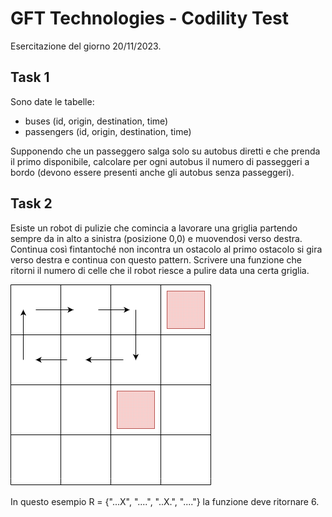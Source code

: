 # GFT Technologies - Codility Test

Esercitazione del giorno 20/11/2023.

## Task 1

Sono date le tabelle:
- buses (id, origin, destination, time)
- passengers (id, origin, destination, time)

Supponendo che un passeggero salga solo su autobus diretti e che prenda il primo disponibile, calcolare per ogni autobus il numero di passeggeri a bordo (devono essere presenti anche gli autobus senza passeggeri).

## Task 2

Esiste un robot di pulizie che comincia a lavorare una griglia partendo sempre da in alto a sinistra (posizione 0,0) e muovendosi verso destra. Continua così fintantoché non incontra un ostacolo al primo ostacolo si gira verso destra e continua con questo pattern. Scrivere una funzione che ritorni il numero di celle che il robot riesce a pulire data una certa griglia.

![Example](simple-path.png)

In questo esempio R = {"...X", "....", "..X.", "...."}
la funzione deve ritornare 6.